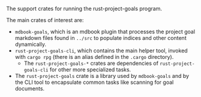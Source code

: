 The support crates for running the rust-project-goals program.

The main crates of interest are:

* `mdbook-goals`, which is an mdbook plugin that processes the project goal markdown files found in `../src` to populate indices and other content dynamically.
* `rust-project-goals-cli`, which contains the main helper tool, invoked with `cargo rpg` (there is an alias defined in the `.cargo` directory).
    * The `rust-project-goals-*` crates are dependencies of `rust-project-goals-cli` for other more specialized tasks.
* The `rust-project-goals` crate is a library used by `mdbook-goals` and by the CLI tool to encapsulate common tasks like scanning for goal documents.
